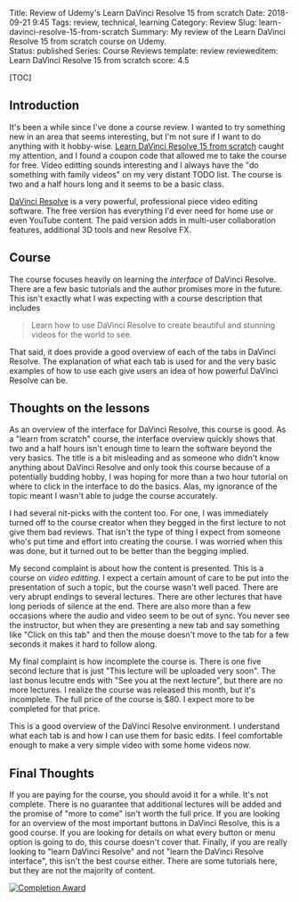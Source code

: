 Title: Review of Udemy's Learn DaVinci Resolve 15 from scratch
Date: 2018-09-21 9:45
Tags: review, technical, learning
Category: Review
Slug: learn-davinci-resolve-15-from-scratch
Summary: My review of the Learn DaVinci Resolve 15 from scratch course on Udemy.  
Status: published
Series: Course Reviews
template: review
revieweditem: Learn DaVinci Resolve 15 from scratch
score: 4.5

[TOC]

## Introduction

It's been a while since I've done a course review. I wanted to try something new in an area that seems interesting, but I'm not sure if I want to do anything with it hobby-wise. [Learn DaVinci Resolve 15 from scratch][1] caught my attention, and I found a coupon code that allowed me to take the course for free. Video editting sounds interesting and I always have the "do something with family videos" on my very distant TODO list. The course is two and a half hours long and it seems to be a basic class.

[DaVinci Resolve][2] is a very powerful, professional piece video editing software. The free version has everything I'd ever need for home use or even YouTube content. The paid version adds in multi-user collaboration features, additional 3D tools and new Resolve FX.

## Course

The course focuses heavily on learning the *interface* of DaVinci Resolve. There are a few basic tutorials and the author promises more in the future. This isn't exactly what I was expecting with a course description that includes

> Learn how to use DaVinci Resolve to create beautiful and stunning videos for the world to see.

That said, it does provide a good overview of each of the tabs in DaVinci Resolve. The explanation of what each tab is used for and the very basic examples of how to use each give users an idea of how powerful DaVinci Resolve can be.

## Thoughts on the lessons

As an overview of the interface for DaVinci Resolve, this course is good. As a "learn from scratch" course, the interface overview quickly shows that two and a half hours isn't enough time to learn the software beyond the very basics. The title is a bit misleading and as someone who didn't know anything about DaVinci Resolve and only took this course because of a potentially budding hobby, I was hoping for more than a two hour tutorial on where to click in the interface to do the basics. Alas, my ignorance of the topic meant I wasn't able to judge the course accurately.

I had several nit-picks with the content too. For one, I was immediately turned off to the course creator when they begged in the first lecture to not give them bad reviews. That isn't the type of thing I expect from someone who's put time and effort into creating the course. I was worried when this was done, but it turned out to be better than the begging implied.

My second complaint is about how the content is presented. This is a course on *video editting*. I expect a certain amount of care to be put into the presentation of such a topic, but the course wasn't well paced. There are very abrupt endings to several lectures. There are other lectures that have long periods of silence at the end. There are also more than a few occasions where the audio and video seem to be out of sync. You never see the instructor, but when they are presenting a new tab and say something like "Click on this tab" and then the mouse doesn't move to the tab for a few seconds it makes it hard to follow along.

My final complaint is how incomplete the course is. There is one five second lecture that is just "This lecture will be uploaded very soon". The last bonus lecutre ends with "See you at the next lecture", but there are no more lectures. I realize the course was released this month, but it's incomplete. The full price of the course is $80. I expect more to be completed for that price.

This is a good overview of the DaVinci Resolve environment. I understand what each tab is and how I can use them for basic edits. I feel comfortable enough to make a very simple video with some home videos now.

## Final Thoughts

If you are paying for the course, you should avoid it for a while. It's not complete. There is no guarantee that additional lectures will be added and the promise of "more to come" isn't worth the full price. If you are looking for an overview of the most important buttons in DaVinci Resolve, this is a good course. If you are looking for details on what every button or menu option is going to do, this course doesn't cover that. Finally, if you are really looking to "learn DaVinci Resolve" and not "learn the DaVinci Resolve interface", this isn't the best course either. There are some tutorials here, but they are not the majority of content. 

[![Completion Award][3]][4]



 [1]: https://www.udemy.com/davinci-resolve-15-from-scratch/
 [2]: https://www.blackmagicdesign.com/products/davinciresolve/
 [3]: {attach}images/udemy-learn-davinci-resolve-15-from-scratch.jpg
 [4]: https://ude.my/UC-SMH6Q3ET

